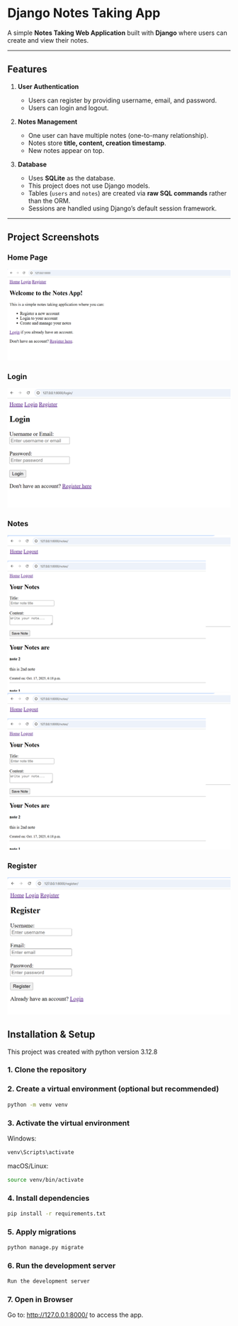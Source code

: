 # Django Notes Taking App

A simple **Notes Taking Web Application** built with **Django** where users can create and view their notes.

---

## Features

1. **User Authentication**
   - Users can register by providing username, email, and password.
   - Users can login and logout.
   
2. **Notes Management**
   - One user can have multiple notes (one-to-many relationship).
   - Notes store **title, content, creation timestamp**.
   - New notes appear on top.

3. **Database**
   - Uses **SQLite** as the database.
   - This project does not use Django models.
   - Tables (`users` and `notes`) are created via **raw SQL commands** rather than the ORM.
   - Sessions are handled using Django’s default session framework.

---
## Project Screenshots

### Home Page
![Home page](.\assests\homepage.png)

### Login
![Login](.\assests\login.png)

### Notes
![Notes 1](.\assests\notes1.png)
![Notes 2](.\assests\notes2.png)

### Register
![Register](.\assests\register.png)

## Installation & Setup

This project was created with python version 3.12.8 
### 1. Clone the repository
### 2. Create a virtual environment (optional but recommended)
```bash
python -m venv venv
```
### 3. Activate the virtual environment
Windows:
```bash
venv\Scripts\activate
```
macOS/Linux:
```bash
source venv/bin/activate
```
### 4. Install dependencies
```bash
pip install -r requirements.txt
```
### 5. Apply migrations
```bash
python manage.py migrate
```
### 6. Run the development server
```bash
Run the development server
```

### 7. Open in Browser
Go to: http://127.0.0.1:8000/ to access the app.

